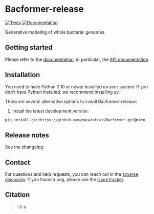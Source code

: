 # Bacformer-release

[![Tests][badge-tests]][tests]
[![Documentation][badge-docs]][documentation]

[badge-tests]: https://img.shields.io/github/actions/workflow/status/macwiatrak/Bacformer-release/test.yaml?branch=main
[badge-docs]: https://img.shields.io/readthedocs/Bacformer-release

Generative modeling of whole bacterial genomes.

## Getting started

Please refer to the [documentation][],
in particular, the [API documentation][].

## Installation

You need to have Python 3.10 or newer installed on your system.
If you don't have Python installed, we recommend installing [uv][].

There are several alternative options to install Bacformer-release:

<!--
1) Install the latest release of `Bacformer-release` from [PyPI][]:

```bash
pip install Bacformer-release
```
-->

1. Install the latest development version:

```bash
pip install git+https://github.com/macwiatrak/Bacformer.git@main
```

## Release notes

See the [changelog][].

## Contact

For questions and help requests, you can reach out in the [scverse discourse][].
If you found a bug, please use the [issue tracker][].

## Citation

> t.b.a

[uv]: https://github.com/astral-sh/uv
[scverse discourse]: https://discourse.scverse.org/
[issue tracker]: https://github.com/macwiatrak/Bacformer-release/issues
[tests]: https://github.com/macwiatrak/Bacformer/actions/workflows/test.yaml
[documentation]: https://Bacformer-release.readthedocs.io
[changelog]: https://Bacformer-release.readthedocs.io/en/latest/changelog.html
[api documentation]: https://Bacformer-release.readthedocs.io/en/latest/api.html
[pypi]: https://pypi.org/project/Bacformer-release

